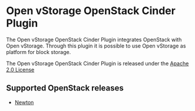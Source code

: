 # Open vStorage OpenStack Cinder Plugin

The Open vStorage OpenStack Cinder Plugin integrates OpenStack with Open vStorage. Through this plugin it is possible to use Open vStorage as  platform for block storage.

The Open vStorage OpenStack Cinder Plugin is released under the [Apache 2.0 License](http://www.apache.org/licenses/LICENSE-2.0)

## Supported OpenStack releases
* [Newton](edge/newton/guide.md)
